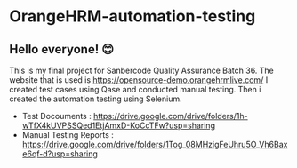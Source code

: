 # OrangeHRM-automation-testing

## Hello everyone! 😊

This is my final project for Sanbercode Quality Assurance Batch 36. The website that is used is https://opensource-demo.orangehrmlive.com/
I created test cases using Qase and conducted manual testing. Then i created the automation testing using Selenium.

- Test Docouments : https://drive.google.com/drive/folders/1h-wTfX4kUVPSSQed1EtjAmxD-KoCcTFw?usp=sharing
- Manual Testing Reports : https://drive.google.com/drive/folders/1Tog_08MHzigFeUhru5O_Vh6Baxe6qf-d?usp=sharing
